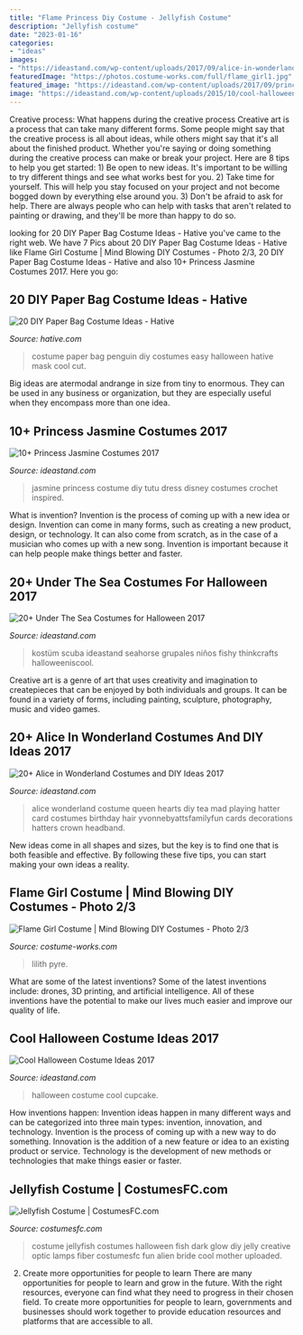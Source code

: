 ```yaml
---
title: "Flame Princess Diy Costume - Jellyfish Costume"
description: "Jellyfish costume"
date: "2023-01-16"
categories:
- "ideas"
images:
- "https://ideastand.com/wp-content/uploads/2017/09/alice-in-wonderland-costume-diy/14-alice-in-wonderland-costume-diy.jpg"
featuredImage: "https://photos.costume-works.com/full/flame_girl1.jpg"
featured_image: "https://ideastand.com/wp-content/uploads/2017/09/princess-jasmine-costume-diy/12-princess-jasmine-costume-diy-ideas.jpg"
image: "https://ideastand.com/wp-content/uploads/2015/10/cool-halloween-costume-ideas/13-cool-halloween-costume-ideas.jpg"
---
```



Creative process: What happens during the creative process
Creative art is a process that can take many different forms. Some people might say that the creative process is all about ideas, while others might say that it's all about the finished product. Whether you're saying or doing something during the creative process can make or break your project. Here are 8 tips to help you get started: 1) Be open to new ideas. It's important to be willing to try different things and see what works best for you. 2) Take time for yourself. This will help you stay focused on your project and not become bogged down by everything else around you. 3) Don't be afraid to ask for help. There are always people who can help with tasks that aren't related to painting or drawing, and they'll be more than happy to do so.

	

		
looking for 20 DIY Paper Bag Costume Ideas - Hative you've came to the right web. We have 7 Pics about 20 DIY Paper Bag Costume Ideas - Hative like Flame Girl Costume | Mind Blowing DIY Costumes - Photo 2/3, 20 DIY Paper Bag Costume Ideas - Hative and also 10+ Princess Jasmine Costumes 2017. Here you go:
		
    
## 20 DIY Paper Bag Costume Ideas - Hative

<img loading=lazy src="https://hative.com/wp-content/uploads/2014/10/paper-bag-costume-ideas/12-penguin-costume.jpg" onerror="this.onerror=null;this.src='https://tse1.mm.bing.net/th?id=OIP.OS3L5Mj-PeccZd5kLFBHXwHaMY&amp;pid=15.1';" alt="20 DIY Paper Bag Costume Ideas - Hative">

_Source: hative.com_

>costume paper bag penguin diy costumes easy halloween hative mask cool cut. 

	

Big ideas are atermodal andrange in size from tiny to enormous. They can be used in any business or organization, but they are especially useful when they encompass more than one idea. 

    
## 10+ Princess Jasmine Costumes 2017

<img loading=lazy src="https://ideastand.com/wp-content/uploads/2017/09/princess-jasmine-costume-diy/12-princess-jasmine-costume-diy-ideas.jpg" onerror="this.onerror=null;this.src='https://tse4.mm.bing.net/th?id=OIP.JC6-Qqyg6317Bcp2YYb-NAHaOf&amp;pid=15.1';" alt="10+ Princess Jasmine Costumes 2017">

_Source: ideastand.com_

>jasmine princess costume diy tutu dress disney costumes crochet inspired. 

	

What is invention?
Invention is the process of coming up with a new idea or design. Invention can come in many forms, such as creating a new product, design, or technology. It can also come from scratch, as in the case of a musician who comes up with a new song. Invention is important because it can help people make things better and faster.

    
## 20+ Under The Sea Costumes For Halloween 2017

<img loading=lazy src="https://ideastand.com/wp-content/uploads/2017/09/sea-costume-diy/19-under-the-sea-costumes-costume-diy.jpg" onerror="this.onerror=null;this.src='https://tse1.mm.bing.net/th?id=OIP.ccpK0pJaSbFr3R2h1ZywfQAAAA&amp;pid=15.1';" alt="20+ Under The Sea Costumes for Halloween 2017">

_Source: ideastand.com_

>kostüm scuba ideastand seahorse grupales niños fishy thinkcrafts halloweeniscool. 

	

Creative art is a genre of art that uses creativity and imagination to createpieces that can be enjoyed by both individuals and groups. It can be found in a variety of forms, including painting, sculpture, photography, music and video games.

    
## 20+ Alice In Wonderland Costumes And DIY Ideas 2017

<img loading=lazy src="https://ideastand.com/wp-content/uploads/2017/09/alice-in-wonderland-costume-diy/14-alice-in-wonderland-costume-diy.jpg" onerror="this.onerror=null;this.src='https://tse4.mm.bing.net/th?id=OIP.mkGqCNdzzDo8SWIwXk7kDgHaOw&amp;pid=15.1';" alt="20+ Alice in Wonderland Costumes and DIY Ideas 2017">

_Source: ideastand.com_

>alice wonderland costume queen hearts diy tea mad playing hatter card costumes birthday hair yvonnebyattsfamilyfun cards decorations hatters crown headband. 

	

New ideas come in all shapes and sizes, but the key is to find one that is both feasible and effective. By following these five tips, you can start making your own ideas a reality.

    
## Flame Girl Costume | Mind Blowing DIY Costumes - Photo 2/3

<img loading=lazy src="https://photos.costume-works.com/full/flame_girl1.jpg" onerror="this.onerror=null;this.src='https://tse3.mm.bing.net/th?id=OIP.uSoewFbE2xuncq7SGWKqpgHaJ3&amp;pid=15.1';" alt="Flame Girl Costume | Mind Blowing DIY Costumes - Photo 2/3">

_Source: costume-works.com_

>lilith pyre. 

	

What are some of the latest inventions?
Some of the latest inventions include: drones, 3D printing, and artificial intelligence. All of these inventions have the potential to make our lives much easier and improve our quality of life.

    
## Cool Halloween Costume Ideas 2017

<img loading=lazy src="https://ideastand.com/wp-content/uploads/2015/10/cool-halloween-costume-ideas/13-cool-halloween-costume-ideas.jpg" onerror="this.onerror=null;this.src='https://tse1.mm.bing.net/th?id=OIP.eNAhJ5UU1ZT690RKcznMcQHaPG&amp;pid=15.1';" alt="Cool Halloween Costume Ideas 2017">

_Source: ideastand.com_

>halloween costume cool cupcake. 

	

How inventions happen:
Invention ideas happen in many different ways and can be categorized into three main types: invention, innovation, and technology. Invention is the process of coming up with a new way to do something. Innovation is the addition of a new feature or idea to an existing product or service. Technology is the development of new methods or technologies that make things easier or faster.

    
## Jellyfish Costume | CostumesFC.com

<img loading=lazy src="http://www.costumesfc.com/wp-content/uploads/2015/08/Jellyfish-Costume.jpg" onerror="this.onerror=null;this.src='https://tse1.mm.bing.net/th?id=OIP.M3p3_kez2tM6ZvSYGLaKagHaJ4&amp;pid=15.1';" alt="Jellyfish Costume | CostumesFC.com">

_Source: costumesfc.com_

>costume jellyfish costumes halloween fish dark glow diy jelly creative optic lamps fiber costumesfc fun alien bride cool mother uploaded. 

	

2) Create more opportunities for people to learn
There are many opportunities for people to learn and grow in the future. With the right resources, everyone can find what they need to progress in their chosen field. To create more opportunities for people to learn, governments and businesses should work together to provide education resources and platforms that are accessible to all.

